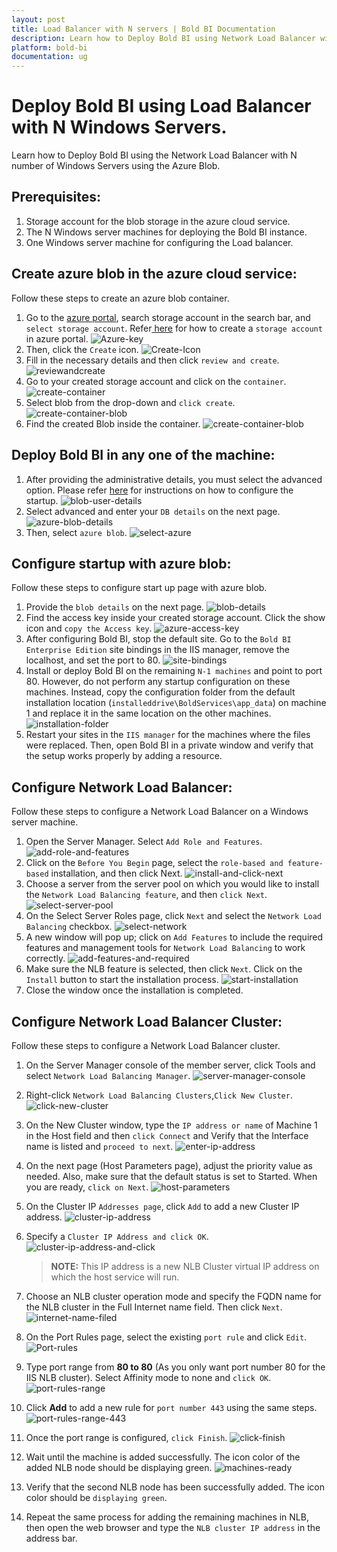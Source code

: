 ```yaml
---
layout: post
title: Load Balancer with N servers | Bold BI Documentation 
description: Learn how to Deploy Bold BI using Network Load Balancer with N number of Windows Servers using Azure Blob.
platform: bold-bi
documentation: ug
---
```


# Deploy Bold BI using Load Balancer with N Windows Servers.
Learn how to Deploy Bold BI using the Network Load Balancer with N number of Windows Servers using the Azure Blob.
## Prerequisites:
1. 	Storage account for the blob storage in the azure cloud service.
2. 	The N Windows server machines for deploying the Bold BI instance.
3.  One Windows server machine for configuring the Load balancer.

## Create azure blob in the azure cloud service:
Follow these steps to create an azure blob container.
1.	Go to the <a href="https://portal.azure.com/#home">azure portal</a>, search storage account in the search bar, and `select storage account`. Refer<a href="https://docs.microsoft.com/en-us/azure/storage/common/storage-account-create?tabs=azure-portal"> here</a> for how to create a `storage account` in azure portal.
![Azure-key](/static/assets/faq/images/azure-key.png)
2. Then, click the `Create` icon.
![Create-Icon](/static/assets/faq/images/create-icon.png)
3. Fill in the necessary details and then click `review and create`.
![reviewandcreate](/static/assets/faq/images/reviewandcreate.png)
4. Go to your created storage account and click on the `container`.
![create-container](/static/assets/faq/images/create-container.png)
5. Select blob from the drop-down and `click create`.
![create-container-blob](/static/assets/faq/images/create-container-blob1.png)
6. Find the created Blob inside the container.
![create-container-blob](/static/assets/faq/images/azure-blob-created.png)

## Deploy Bold BI in any one of the machine:

1. After providing the administrative details, you must select the advanced option. Please refer [here](/application-startup/latest/) for instructions on how to configure the startup.
![blob-user-details](/static/assets/faq/images/start-up-configuration.png)
2. Select advanced and enter your `DB details` on the next page.
![azure-blob-details](/static/assets/faq/images/azure-blob-details.png)
3. Then, select `azure blob`.
![select-azure](/static/assets/faq/images/select-azure.png)
## Configure startup with azure blob:
Follow these steps to configure start up page with azure blob.
1.  Provide the `blob details` on the next page.
![blob-details](/static/assets/faq/images/blob-details.png)
2.  Find the access key inside your created storage account. Click the show icon and `copy the Access key`.
![azure-access-key](/static/assets/faq/images/azure-access-key.png)
3.  After configuring Bold BI, stop the default site. Go to the `Bold BI Enterprise Edition` site bindings in the IIS manager, remove the localhost, and set the port to 80.
![site-bindings](/static/assets/faq/images/site-bindings.png)
4.  Install or deploy Bold BI on the remaining `N-1 machines` and point to port 80. However, do not perform any startup configuration on these machines. Instead, copy the configuration folder from the default installation location (`installeddrive\BoldServices\app_data`) on machine 1 and replace it in the same location on the other machines.
![installation-folder](/static/assets/faq/images/installation-folder.png)
5.  Restart your sites in the `IIS manager` for the machines where the files were replaced. Then, open Bold BI in a private window and verify that the setup works properly by adding a resource.

## Configure Network Load Balancer:
Follow these steps to configure a Network Load Balancer on a Windows server machine.
1.  Open the Server Manager. Select `Add Role and Features`.
![add-role-and-features](/static/assets/faq/images/add-role-and-features.png)
2. Click on the `Before You Begin` page, select the `role-based and feature-based` installation, and then click Next.
![install-and-click-next](/static/assets/faq/images/install-and-click-next.png)
3.  Choose a server from the server pool on which you would like to install the `Network Load Balancing feature`, and then `click Next`.
![select-server-pool](/static/assets/faq/images/select-server-pool.png)
4.  On the Select Server Roles page, click `Next` and select the `Network Load Balancing` checkbox.
![select-network](/static/assets/faq/images/select-network.png)
5.  A new window will pop up; click on `Add Features` to include the required features and management tools for `Network Load Balancing` to work correctly.
![add-features-and-required](/static/assets/faq/images/add-features-and-required.png)
6.  Make sure the NLB feature is selected, then click `Next`. Click on the `Install` button to start the installation process.
![start-installation](/static/assets/faq/images/start-installation.png)
7.  Close the window once the installation is completed.

## Configure Network Load Balancer Cluster:
Follow these steps to configure a Network Load Balancer cluster. 
1.  On the Server Manager console of the member server, click Tools and select `Network Load Balancing Manager`.
![server-manager-console](/static/assets/faq/images/server-manager-console.png)
2.  Right-click `Network Load Balancing Clusters`,`Click New Cluster`.
![click-new-cluster](/static/assets/faq/images/click-new-cluster.png)
3.  On the New Cluster window, type the `IP address or name` of Machine 1 in the Host field and then `click Connect` and Verify that the Interface name is listed and `proceed to next`.
![enter-ip-address](/static/assets/faq/images/enter-ip-address.png)
4.  On the next page (Host Parameters page), adjust the priority value as needed. Also, make sure that the default status is set to Started. When you are ready, `click on Next`.
![host-parameters](/static/assets/faq/images/host-parameters.png)
5.  On the Cluster IP `Addresses page`, click `Add` to add a new Cluster IP address.
![cluster-ip-address](/static/assets/faq/images/cluster-ip-address.png)
6.  Specify a `Cluster IP Address and click OK`.
![cluster-ip-address-and-click](/static/assets/faq/images/cluster-ip-address-and-click.png)

    > **NOTE:** This IP address is a new NLB Cluster virtual IP address on which the host service will run.

7.  Choose an NLB cluster operation mode and specify the FQDN name for the NLB cluster in the Full Internet name field. Then click `Next`.
![internet-name-filed](/static/assets/faq/images/internet-name-filed.png)
8.  On the Port Rules page, select the existing `port rule` and click `Edit`.
![Port-rules](/static/assets/faq/images/port-rules.png)
9.  Type port range from **80 to 80** (As you only want port number 80 for the IIS NLB cluster). Select Affinity mode to none and `click OK`.
![port-rules-range](/static/assets/faq/images/port-rules-range.png)
10.  Click **Add** to add a new rule for `port number 443` using the same steps.
![port-rules-range-443](/static/assets/faq/images/port-rules-range-443.png)
11.  Once the port range is configured, `click Finish`.
![click-finish](/static/assets/faq/images/click-finish.png)
12.  Wait until the machine is added successfully. The icon color of the added NLB node should be displaying green.
![machines-ready](/static/assets/faq/images/machines-ready.png)

13.  Verify that the second NLB node has been successfully added. The icon color should be `displaying green`.

14.  Repeat the same process for adding the remaining machines in NLB, then open the web browser and type the `NLB cluster IP address` in the address bar.



